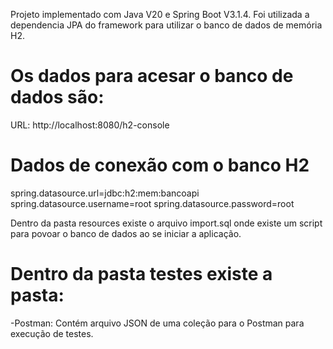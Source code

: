 Projeto implementado com Java V20 e Spring Boot V3.1.4.
Foi utilizada a dependencia JPA do framework para utilizar o banco de dados de memória H2.

# Os dados para acesar o banco de dados são:
URL:    http://localhost:8080/h2-console

# Dados de conexão com o banco H2
spring.datasource.url=jdbc:h2:mem:bancoapi
spring.datasource.username=root
spring.datasource.password=root

Dentro da pasta resources existe o arquivo import.sql onde existe um script para povoar o 
banco de dados ao se iniciar a aplicação.

# Dentro da pasta testes existe a pasta:
-Postman: Contém arquivo JSON de uma coleção para o Postman para execução de testes.